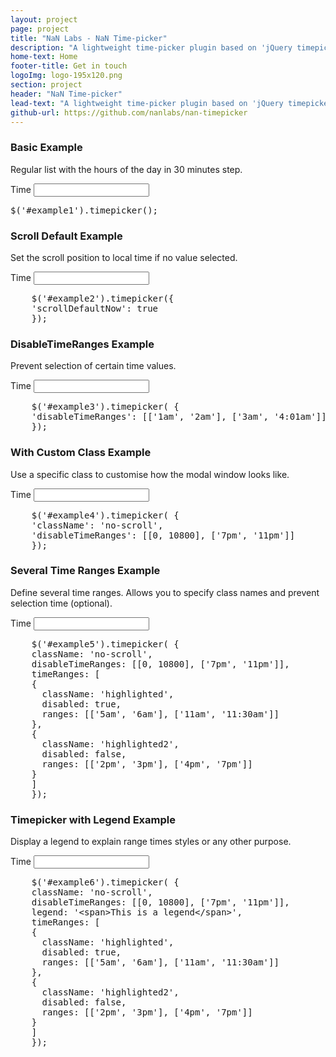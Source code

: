 ```yaml
---
layout: project
page: project
title: "NaN Labs - NaN Time-picker"
description: "A lightweight time-picker plugin based on 'jQuery timepicker plugin'."
home-text: Home
footer-title: Get in touch
logoImg: logo-195x120.png
section: project
header: "NaN Time-picker"
lead-text: "A lightweight time-picker plugin based on 'jQuery timepicker plugin'."
github-url: https://github.com/nanlabs/nan-timepicker
---
```


<!-- Plugin Code -->
<script type="text/javascript" src="nan-timepicker.js"></script>
<link rel="stylesheet" type="text/css" href="nan-timepicker.css" />

<div class="example">

  <h3>Basic Example</h3>
  <p>Regular list with the hours of the day in 30 minutes step.</p>

  <div>
    <label for="example1">Time</label>
    <input id="example1" type="text" />
  </div>
  <pre>$('#example1').timepicker();</pre>

</div>

<div class="example">

  <h3>Scroll Default Example</h3>
  <p>Set the scroll position to local time if no value selected.</p>

  <div>
    <label for="example2">Time</label>
    <input id="example2" type="text" />
  </div>

  <pre>
	$('#example2').timepicker({ 
	'scrollDefaultNow': true 
	});</pre>

</div>

<div class="example">

  <h3>DisableTimeRanges Example</h3>
  <p>Prevent selection of certain time values.</p>

  <div>
    <label for="example3">Time</label>
    <input id="example3" type="text" />
  </div>

  <pre>
	$('#example3').timepicker( { 
	'disableTimeRanges': [['1am', '2am'], ['3am', '4:01am']] 
	});</pre>

</div>

<div class="example">

  <h3>With Custom Class Example</h3>
  <p>Use a specific class to customise how the modal window looks like.</p>

  <div>
    <label for="example4">Time</label>
    <input id="example4" type="text" />
  </div>

  <pre>
	$('#example4').timepicker( { 
	'className': 'no-scroll',
	'disableTimeRanges': [[0, 10800], ['7pm', '11pm']]
	});</pre>

</div>

<div class="example">

  <h3>Several Time Ranges Example</h3>
  <p>Define several time ranges. Allows you to specify class names and prevent selection time (optional).</p>

  <div>
    <label for="example5">Time</label>
    <input id="example5" type="text" />
  </div>

  <pre>
	$('#example5').timepicker( { 
	className: 'no-scroll',
	disableTimeRanges: [[0, 10800], ['7pm', '11pm']],
	timeRanges: [
	{
	  className: 'highlighted',
	  disabled: true,
	  ranges: [['5am', '6am'], ['11am', '11:30am']]
	},
	{
	  className: 'highlighted2',
	  disabled: false,
	  ranges: [['2pm', '3pm'], ['4pm', '7pm']]
	}
	]
	});</pre>

</div>

<div class="example">

  <h3>Timepicker with Legend Example</h3>
  <p>Display a legend to explain range times styles or any other purpose.</p>

  <div>
    <label for="example6">Time</label>
    <input id="example6" type="text" />
  </div>

  <pre>
	$('#example6').timepicker( { 
	className: 'no-scroll',
	disableTimeRanges: [[0, 10800], ['7pm', '11pm']],
	legend: '&lt;span&gt;This is a legend&lt;/span&gt;',
	timeRanges: [
	{
	  className: 'highlighted',
	  disabled: true,
	  ranges: [['5am', '6am'], ['11am', '11:30am']]
	},
	{
	  className: 'highlighted2',
	  disabled: false,
	  ranges: [['2pm', '3pm'], ['4pm', '7pm']]
	}
	]
	});</pre>

</div>

<script type="text/javascript" src="examples.js"></script>